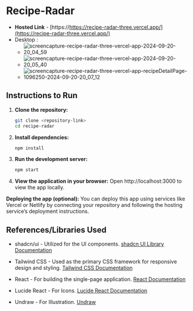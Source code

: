 # Recipe-Radar

- **Hosted Link** - [https://https://recipe-radar-three.vercel.app/](https://recipe-radar-three.vercel.app/)
- Desktop :
   - ![screencapture-recipe-radar-three-vercel-app-2024-09-20-20_04_59](https://github.com/user-attachments/assets/60782ea6-fc86-451b-ab21-a507f02aa5f9)
   - ![screencapture-recipe-radar-three-vercel-app-2024-09-20-20_05_40](https://github.com/user-attachments/assets/21b7dc8c-7c5f-44bf-aa4e-6ace99bafc23) 
   - ![screencapture-recipe-radar-three-vercel-app-recipeDetailPage-1096250-2024-09-20-20_07_12](https://github.com/user-attachments/assets/b37ae529-f1f3-400b-936a-d3a10f797e66)


## Instructions to Run

1. **Clone the repository:**

   ```bash
   git clone <repository-link>
   cd recipe-radar

   ```

2. **Install dependencies:**

   ```bash
   npm install

   ```

3. **Run the development server:**

   ```bash
   npm start

   ```

4. **View the application in your browser:**
   Open http://localhost:3000 to view the app locally.

**Deploying the app (optional):**
You can deploy this app using services like Vercel or Netlify by connecting your repository and following the hosting service’s deployment instructions.

## References/Libraries Used

- shadcn/ui - Utilized for the UI components.
  [shadcn UI Library Documentation](https://ui.shadcn.com/docs)

- Tailwind CSS - Used as the primary CSS framework for responsive design and styling.
  [Tailwind CSS Documentation](https://v2.tailwindcss.com/docs)

- React - For building the single-page application.
  [React Documentation](https://react.dev/learn/installation)

- Lucide React - For Icons.
  [Lucide React Documentation](https://lucide.dev/guide/)

- Undraw - For Illustration.
  [Undraw](https://undraw.co)
